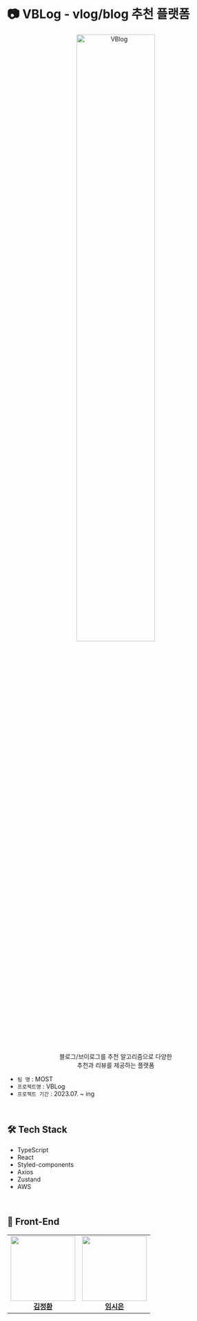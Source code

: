 # 📷 VBLog - vlog/blog 추천 플랫폼

<div align="center">
  <img width="60%" alt="VBlog" src="https://github.com/dmu-most/vblog-client/assets/97720335/2ee19434-3742-487d-9359-9ffb7ad9a7de">
  <br>
  <p>블로그/브이로그를 추천 알고리즘으로 다양한 <br>
    추천과 리뷰를 제공하는 플랫폼</p>
</div>

- `팀 명` : MOST
- `프로젝트명` : VBLog
- `프로젝트 기간` : 2023.07. ~ ing

<br>

## 🛠️ Tech Stack

- TypeScript
- React
- Styled-components
- Axios
- Zustand
- AWS

<br>

## 👻 Front-End

<table>
  <tr align="center">
    <td style="min-width: 150px;" background-color="white">
      <a href="https://github.com/wjdghksdigh">
        <img src="https://github.com/wjdghksdigh.png" width="150" height="150" style="object-fit :cover">
        <br />
        <b>김정환</b>
      </a>
    </td>
    <td style="min-width: 150px;" background-color="white">
      <a href="https://github.com/sineTlsl">
        <img src="https://github.com/sineTlsl.png" width="150" height="150" style="object-fit :cover">
        <br />
        <b>임시은</b>
      </a> 
    </td>
  </tr>
</table>
